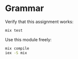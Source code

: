 # Grammar

Verify that this assignment works:

```bash
mix test
```

Use this module freely:


```bash
mix compile
iex -S mix
```
